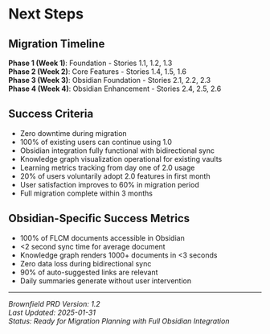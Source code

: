 # Next Steps

## Migration Timeline

**Phase 1 (Week 1)**: Foundation - Stories 1.1, 1.2, 1.3  
**Phase 2 (Week 2)**: Core Features - Stories 1.4, 1.5, 1.6  
**Phase 3 (Week 3)**: Obsidian Foundation - Stories 2.1, 2.2, 2.3  
**Phase 4 (Week 4)**: Obsidian Enhancement - Stories 2.4, 2.5, 2.6

## Success Criteria

- Zero downtime during migration
- 100% of existing users can continue using 1.0
- Obsidian integration fully functional with bidirectional sync
- Knowledge graph visualization operational for existing vaults
- Learning metrics tracking from day one of 2.0 usage
- 20% of users voluntarily adopt 2.0 features in first month
- User satisfaction improves to 60% in migration period
- Full migration complete within 3 months

## Obsidian-Specific Success Metrics

- 100% of FLCM documents accessible in Obsidian
- <2 second sync time for average document
- Knowledge graph renders 1000+ documents in <3 seconds
- Zero data loss during bidirectional sync
- 90% of auto-suggested links are relevant
- Daily summaries generate without user intervention

---

*Brownfield PRD Version: 1.2*  
*Last Updated: 2025-01-31*  
*Status: Ready for Migration Planning with Full Obsidian Integration*